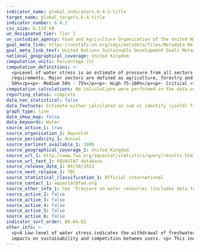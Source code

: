 ```yaml
---
indicator_name: global_indicators.6-4-2-title
target_name: global_targets.6-4-title
indicator_number: 6.4.2
csv_size: 6.134 kB
un_designated_tier: Tier I
un_custodian_agency: Food and Agriculture Organization of the United Nations (FAO)
goal_meta_link: https://unstats.un.org/sdgs/metadata/files/Metadata-06-04-02.pdf
goal_meta_link_text: United Nations Sustainable Development Goals Metadata (PDF 615 KB)
national_geographical_coverage: United Kingdom
computation_units: Percentage (%)
computation_definitions: >-
  <p>Level of water stress is an estimate of pressure from all sectors on the country’s renewable freshwater resources. Established as the ratio between total freshwater withdrawn by all major sectors and total renewable freshwater resources, after taking into account environmental flow
  requirements. Major sectors are defined as agriculture, forestry and fishing, manufacturing, electricity industry, and services. </p><p>Above 25% of water stress, four classes have been identified to signal different levels of stress severity;</p><p>- No stress <25%</p><p> - Low 25% -
  50%</p><p>- Medium 50% - 75%</p><p>- High 75-100%</p><p>- Critical >100%</p>
computation_calculations: No calculations were performed in the data acquisition of this indicator as appropriate data was readily available in the final format specified by this indicator.
reporting_status: complete
data_non_statistical: false
data_footnote: Estimate either calculated as sum or identify (yield) from official values or from an AQUASTAT estimation
graph_type: line
data_show_map: false
data_keywords: Water
source_active_1: true
source_organisation_1: Aquastat
source_periodicity_1: Annual
source_earliest_available_1: 1980
source_geographical_coverage_1: United Kingdom
source_url_1: http://www.fao.org/aquastat/statistics/query/results.html
source_url_text_1: AQUASTAT database
source_release_date_1: 04/10/2021
source_next_release_1: TBC
source_statistical_classification_1: Official international
source_contact_1: aquastat@fao.org
source_other_info_1: See 'Pressure on water resources (includes data for SDG 6.4)' and 'United Kingdom' for data table
source_active_2: false
source_active_3: false
source_active_4: false
source_active_5: false
source_active_6: false
indicator_sort_order: 06-04-02
other_info: >-
  <p>A Low-level of water stress indicates the withdrawal of freshwater by sector is marginal compared to available resources.<p>High-level water stress indicates the combined withdrawal by sectors reflects a substantial share of total freshwater  resources. Creating potential domino
  impacts on sustainability and competition between users. <p> This indicator is also known as water withdrawal intensity.<p> Data follows the UN specification for this indicator. This indicator has not been identified in collaboration with topic experts.
---
```

